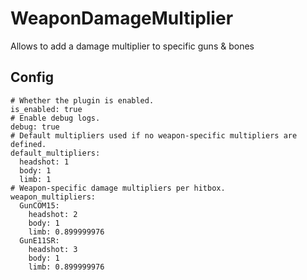 # WeaponDamageMultiplier
 Allows to add a damage multiplier to specific guns & bones
## Config
```
# Whether the plugin is enabled.
is_enabled: true
# Enable debug logs.
debug: true
# Default multipliers used if no weapon-specific multipliers are defined.
default_multipliers:
  headshot: 1
  body: 1
  limb: 1
# Weapon-specific damage multipliers per hitbox.
weapon_multipliers:
  GunCOM15:
    headshot: 2
    body: 1
    limb: 0.899999976
  GunE11SR:
    headshot: 3
    body: 1
    limb: 0.899999976
```
